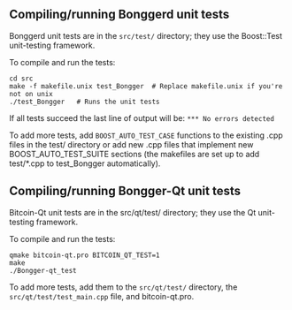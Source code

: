 Compiling/running Bonggerd unit tests
------------------------------------

Bonggerd unit tests are in the `src/test/` directory; they
use the Boost::Test unit-testing framework.

To compile and run the tests:

    cd src
    make -f makefile.unix test_Bongger  # Replace makefile.unix if you're not on unix
    ./test_Bongger   # Runs the unit tests

If all tests succeed the last line of output will be:
`*** No errors detected`

To add more tests, add `BOOST_AUTO_TEST_CASE` functions to the existing
.cpp files in the test/ directory or add new .cpp files that
implement new BOOST_AUTO_TEST_SUITE sections (the makefiles are
set up to add test/*.cpp to test_Bongger automatically).


Compiling/running Bongger-Qt unit tests
---------------------------------------

Bitcoin-Qt unit tests are in the src/qt/test/ directory; they
use the Qt unit-testing framework.

To compile and run the tests:

    qmake bitcoin-qt.pro BITCOIN_QT_TEST=1
    make
    ./Bongger-qt_test

To add more tests, add them to the `src/qt/test/` directory,
the `src/qt/test/test_main.cpp` file, and bitcoin-qt.pro.
